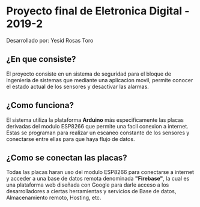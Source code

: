 # Proyecto final de Eletronica Digital - 2019-2 
Desarrollado por: Yesid Rosas Toro

## ¿En que consiste?
El proyecto consiste en un sistema de seguridad para el bloque de ingenieria de sistemas que mediante una aplicacion movil, permite conocer el estado actual de los sensores y desactivar las alarmas.

## ¿Como funciona?
El sistema utiliza la plataforma **Arduino** más especificamente las placas derivadas del modulo ESP8266 que permite una facil conexion a internet. Estas se programan para realizar un escaneo constante de los sensores y conectarse entre ellas para que haya flujo de datos. 

## ¿Como se conectan las placas?
Todas las placas haran uso del modulo ESP8266 para conectarse a internet y acceder a una base de datos remota denominada **"Firebase"**, la cual es una plataforma web diseñada con Google para darle acceso a los desarrolladores a ciertas herramientas y servicios de Base de datos, Almacenamiento remoto, Hosting, etc. 
